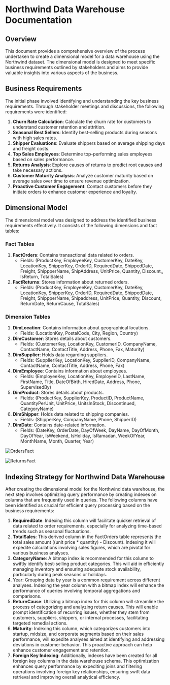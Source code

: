 # **Northwind Data Warehouse Documentation**

## **Overview**

This document provides a comprehensive overview of the process undertaken to create a dimensional model for a data warehouse using the Northwind dataset. The dimensional model is designed to meet specific business requirements outlined by stakeholders and aims to provide valuable insights into various aspects of the business.

## **Business Requirements**

The initial phase involved identifying and understanding the key business requirements. Through stakeholder meetings and discussions, the following requirements were identified:

1. **Churn Rate Calculation**: Calculate the churn rate for customers to understand customer retention and attrition.
2. **Seasonal Best Sellers**: Identify best-selling products during seasons with high sales rates.
3. **Shipper Evaluations**: Evaluate shippers based on average shipping days and freight costs.
4. **Top Sales Employees**: Determine top-performing sales employees based on sales performance.
5. **Returns Analysis**: Explore causes of returns to predict root causes and take necessary actions.
6. **Customer Maturity Analysis**: Analyze customer maturity based on average sales over time to ensure revenue optimization.
7. **Proactive Customer Engagement**: Contact customers before they initiate orders to enhance customer experience and loyalty.

## **Dimensional Model**

The dimensional model was designed to address the identified business requirements effectively. It consists of the following dimensions and fact tables:

### **Fact Tables**

1. **FactOrders**: Contains transactional data related to orders.
    - Fields: (ProductKey, EmployeeKey, CustomerKey, DateKey, LocationKey, ShipperKey, OrderID, RequiredDate, ShippedDate, Freight, ShippperName, ShipAddress, UnitPrice, Quantity, Discount,, IsReturn, TotalSales)
2. **FactReturns**: Stores information about returned orders.
    - Fields: (ProductKey, EmployeeKey, CustomerKey, DateKey, LocationKey, ShipperKey, OrderID, RequiredDate, ShippedDate, Freight, ShippperName, Shipaddress, UnitPrice, Quantity, Discount, ReturnDate, ReturnCause, TotalSales)

### **Dimension Tables**

1. **DimLocation**: Contains information about geographical locations.
    - Fields: (LocationKey, PostalCode, City, Region, Country)
2. **DimCustomer**: Stores details about customers.
    - Fields: (CustomerKey, LocationKey, CustomerID, CompanyName, ContactName, ContactTitle, Address, Phone, Fax, Maturity)
3. **DimSupplier**: Holds data regarding suppliers.
    - Fields: (SupplierKey, LocationKey, SupplierID, CompanyName, ContactName, ContactTitle, Address, Phone, Fax)
4. **DimEmployee**: Contains information about employees.
    - Fields: (EmployeeKey, LocationKey, EmployeeID, LastName, FirstName, Title, DateOfBirth, HiredDate, Address, Phone, SupervisedBy)
5. **DimProduct**: Stores details about products.
    - Fields: (ProductKey, SupplierKey, ProductID, ProductName, QuantityPerUnit, UnitPrice, UnitsInStock, Discontinued, CategoryName)
6. **DimShipper**: Holds data related to shipping companies.
    - Fields: (ShipperKey, CompanyName, Phone, ShipperID)
7. **DimDate**: Contains date-related information.
    - Fields: (DateKey, OrderDate, DayOfWeek, DayName, DayOfMonth, DayOfYear, IsWeekend, IsHoliday, IsRamadan, WeekOfYear, MonthName, Month, Quarter, Year)

![OrdersFact](https://github.com/mennamamdouh/Northwind-DWH-Modeling-and-Business-Insights/assets/155321343/adae0552-f175-4349-926f-888a43abd1f5)


![ReturnsFact](https://github.com/mennamamdouh/Northwind-DWH-Modeling-and-Business-Insights/assets/155321343/ae2e82e7-2e35-43fc-9904-7ae87ea1e9df)


## **Indexing Strategy for Northwind Data Warehouse**

After creating the dimensional model for the Northwind data warehouse, the next step involves optimizing query performance by creating indexes on columns that are frequently used in queries. The following columns have been identified as crucial for efficient query processing based on the business requirements:

1. **RequiredDate**: Indexing this column will facilitate quicker retrieval of data related to order requirements, especially for analyzing time-based trends such as seasonal fluctuations.
2. **TotalSales**: This derived column in the FactOrders table represents the total sales amount ((unit price * quantity) - Discount). Indexing it will expedite calculations involving sales figures, which are pivotal for various business analyses.
3. **CategoryName**: A bitmap index is recommended for this column to swiftly identify best-selling product categories. This will aid in efficiently managing inventory and ensuring adequate stock availability, particularly during peak seasons or holidays.
4. Year: Grouping data by year is a common requirement across different analyses. Indexing the year column with a bitmap index will enhance the performance of queries involving temporal aggregations and comparisons.
5. **ReturnCause**: Utilizing a bitmap index for this column will streamline the process of categorizing and analyzing return causes. This will enable prompt identification of recurring issues, whether they stem from customers, suppliers, shippers, or internal processes, facilitating targeted remedial actions.
6. **Maturity**: Indexing this column, which categorizes customers into startup, midsize, and corporate segments based on their sales performance, will expedite analyses aimed at identifying and addressing deviations in customer behavior. This proactive approach can help enhance customer engagement and retention.
7. **Foreign Key Indexing**: Additionally, indexes have been created for all foreign key columns in the data warehouse schema. This optimization enhances query performance by expediting joins and filtering operations involving foreign key relationships, ensuring swift data retrieval and improving overall analytical efficiency.
